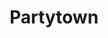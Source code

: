 ---
codehost: https://github.com/BuilderIO/partytown
logohandle: builderio_partytown
sort: partytown
title: Partytown
website: https://partytown.builder.io/
---